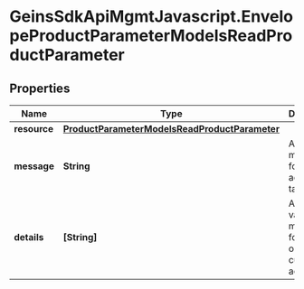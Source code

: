 # GeinsSdkApiMgmtJavascript.EnvelopeProductParameterModelsReadProductParameter

## Properties

Name | Type | Description | Notes
------------ | ------------- | ------------- | -------------
**resource** | [**ProductParameterModelsReadProductParameter**](ProductParameterModelsReadProductParameter.md) |  | [optional] 
**message** | **String** | A status message for the action taken. | [optional] 
**details** | **[String]** | Any validation messages for the data on the current action. | [optional] 


